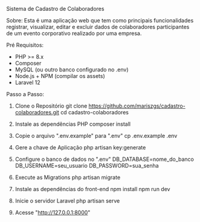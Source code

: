 Sistema de Cadastro de Colaboradores 

 Sobre:
 Esta é uma aplicação web que tem como principais funcionalidades registrar, visualizar, editar e excluir dados de colaboradores participantes de um evento corporativo realizado por uma empresa.

 Pré Requisitos:
 - PHP >= 8.x
 - Composer 
 - MySQL (ou outro banco configurado no .env)
 - Node.js + NPM (compilar os assets)
 - Laravel 12

 Passo a Passo:

 1. Clone o Repositório
git clone https://github.com/mariszgs/cadastro-colaboradores.git
cd cadastro-colaboradores

 2. Instale as dependências PHP
composer install

 3. Copie o arquivo ".env.example" para ".env"
cp .env.example .env

 4. Gere a chave de Aplicação
php artisan key:generate

 5. Configure o banco de dados no ".env"
DB_DATABASE=nome_do_banco
DB_USERNAME=seu_usuario
DB_PASSWORD=sua_senha

 6. Execute as Migrations
php artisan migrate

 7. Instale as dependências do front-end
npm install
npm run dev

 8. Inicie o servidor Laravel
php artisan serve

 9. Acesse "http://127.0.0.1:8000"

